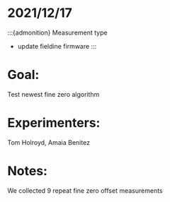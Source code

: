 # 2021/12/17

:::{admonition} Measurement type
- update fieldine firmware
:::

# Goal:
Test newest fine zero algorithm 

# Experimenters:
Tom Holroyd, Amaia Benitez

# Notes:
We collected 9 repeat fine zero offset measurements
    

